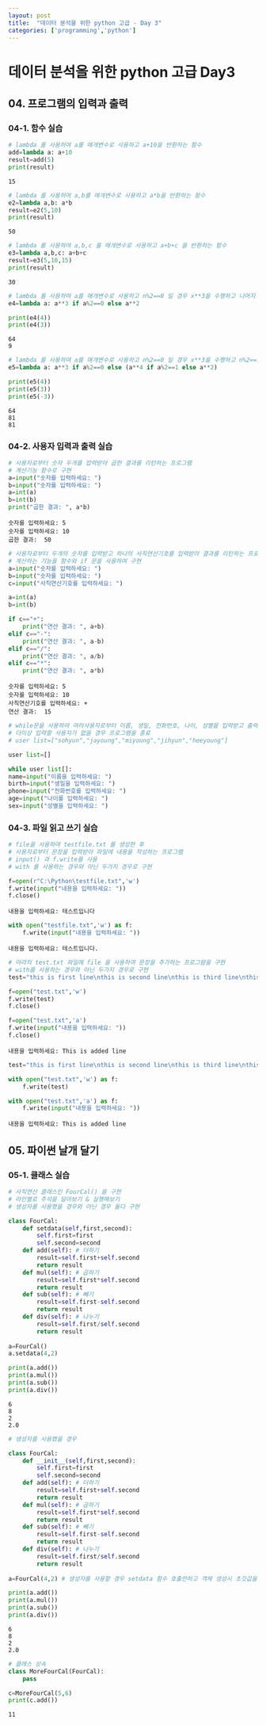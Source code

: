 ```yaml
---
layout: post
title:  "데이터 분석을 위한 python 고급 - Day 3"
categories: ['programming','python']
---
```



# 데이터 분석을 위한 python 고급 Day3

## 04. 프로그램의 입력과 출력

### 04-1. 함수 실습


```python
# lambda 를 사용하여 a를 매개변수로 사용하고 a+10을 반환하는 함수
add=lambda a: a+10
result=add(5)
print(result)
```

    15
    


```python
# lambda 를 사용하여 a,b를 매개변수로 사용하고 a*b을 반환하는 함수
e2=lambda a,b: a*b
result=e2(5,10)
print(result)
```

    50
    


```python
# lambda 를 사용하여 a,b,c 를 매개변수로 사용하고 a+b+c 을 반환하는 함수
e3=lambda a,b,c: a+b+c
result=e3(5,10,15)
print(result)
```

    30
    


```python
# lambda 를 사용하여 a를 매개변수로 사용하고 n%2==0 일 경우 x**3을 수행하고 나머지 경우 x**2를 수행하는 함수
e4=lambda a: a**3 if a%2==0 else a**2

print(e4(4))
print(e4(3))
```

    64
    9
    


```python
# lambda 를 사용하여 a를 매개변수로 사용하고 n%2==0 일 경우 x**3을 수행하고 n%2==1 일 경우 x**4을 수행하고 나머지 경우 x**2를 수행하는 함수
e5=lambda a: a**3 if a%2==0 else (a**4 if a%2==1 else a**2)

print(e5(4))
print(e5(3))
print(e5(-3))
```

    64
    81
    81
    

### 04-2. 사용자 입력과 출력 실습


```python
# 사용자로부터 숫자 두개를 압력받아 곱한 결과를 리턴하는 프로그램
# 계산기능 함수로 구현
a=input("숫자를 입력하세요: ")
b=input("숫자를 입력하세요: ")
a=int(a)
b=int(b)
print("곱한 결과: ", a*b)
```

    숫자를 입력하세요: 5
    숫자를 입력하세요: 10
    곱한 결과:  50
    


```python
# 사용자로부터 두개의 숫자를 입력받고 하나의 사칙연산기호를 입력받아 결과를 리턴하는 프로그램
# 계산하는 기능을 함수와 if 문을 사용하여 구현
a=input("숫자를 입력하세요: ")
b=input("숫자를 입력하세요: ")
c=input("사칙연산기호를 입력하세요: ")

a=int(a)
b=int(b)

if c=="+":
    print("연산 결과: ", a+b)
elif c=="-":
    print("연산 결과: ", a-b)
elif c=="/":
    print("연산 결과: ", a/b)
elif c=="*":
    print("연산 결과: ", a*b)
```

    숫자를 입력하세요: 5
    숫자를 입력하세요: 10
    사칙연산기호를 입력하세요: +
    연산 결과:  15
    


```python
# while문을 사용하여 여러사용자로부터 이름, 생일, 전화번호, 나이, 성별을 입력받고 출력하는 프로그램
# 더이상 입력할 사용자가 없을 경우 프로그램을 종료
# user list=["sohyun","jayoung","miyoung","jihyun","heeyoung"]

user list=[]

while user list[]:
name=input("이름을 입력하세요: ")
birth=input("생일을 입력하세요: ")
phone=input("전화번호를 입력하세요: ")
age=input("나이를 입력하세요: ")
sex=input("성별을 입력하세요: ")


```

### 04-3. 파일 읽고 쓰기 실습


```python
# file을 사용하여 testfile.txt 를 생성한 후
# 사용자로부터 문장을 입력받아 파일에 내용을 작성하는 프로그램
# input() 과 f.write를 사용
# with 를 사용하는 경우와 아닌 두가지 경우로 구현

f=open(r"C:\Python\testfile.txt",'w')
f.write(input("내용을 입력하세요: "))
f.close()
```

    내용을 입력하세요: 테스트입니다
    


```python
with open("testfile.txt",'w') as f:
    f.write(input("내용을 입력하세요: "))
```

    내용을 입력하세요: 테스트입니다.
    


```python
# 아랴의 test.txt 파일에 file 을 사용하여 문장을 추가하는 프로그럄을 구현 
# with를 사용하는 경우와 아닌 두가지 경우로 구현
test="this is first line\nthis is second line\nthis is third line\nthis is forth line\nthis is fifth line\n"

f=open("test.txt",'w')
f.write(test)
f.close()
```


```python
f=open("test.txt",'a')
f.write(input("내용을 입력하세요: "))
f.close()
```

    내용을 입력하세요: This is added line
    


```python
test="this is first line\nthis is second line\nthis is third line\nthis is forth line\nthis is fifth line\n"

with open("test.txt",'w') as f:
    f.write(test)
```


```python
with open("test.txt",'a') as f:
    f.write(input("내용을 입력하세요: "))
```

    내용을 입력하세요: This is added line
    

## 05. 파이썬 날개 달기

### 05-1. 클래스 실습


```python
# 사직연산 클래스인 FourCal() 을 구현
# 라인별로 주석을 달아보기 & 실행해보기
# 생성자를 사용했을 경우와 아닌 경우 둘다 구현

class FourCal:
    def setdata(self,first,second):
        self.first=first
        self.second=second
    def add(self): # 더하기
        result=self.first+self.second
        return result
    def mul(self): # 곱하기
        result=self.first*self.second
        return result
    def sub(self): # 빼기
        result=self.first-self.second
        return result
    def div(self): # 나누기
        result=self.first/self.second
        return result
    
a=FourCal()
a.setdata(4,2)

print(a.add())
print(a.mul())
print(a.sub())
print(a.div())
```

    6
    8
    2
    2.0
    


```python
# 생성자를 사용했을 경우

class FourCal:
    def __init__(self,first,second):
        self.first=first
        self.second=second
    def add(self): # 더하기
        result=self.first+self.second
        return result
    def mul(self): # 곱하기
        result=self.first*self.second
        return result
    def sub(self): # 빼기
        result=self.first-self.second
        return result
    def div(self): # 나누기
        result=self.first/self.second
        return result
    
a=FourCal(4,2) # 생성자를 사용할 경우 setdata 함수 호출안하고 객체 생성시 초깃값을 설정할 수 있다.

print(a.add())
print(a.mul())
print(a.sub())
print(a.div())
```

    6
    8
    2
    2.0
    


```python
# 클래스 상속
class MoreFourCal(FourCal):
    pass

c=MoreFourCal(5,6)
print(c.add())
```

    11
    


```python

```
